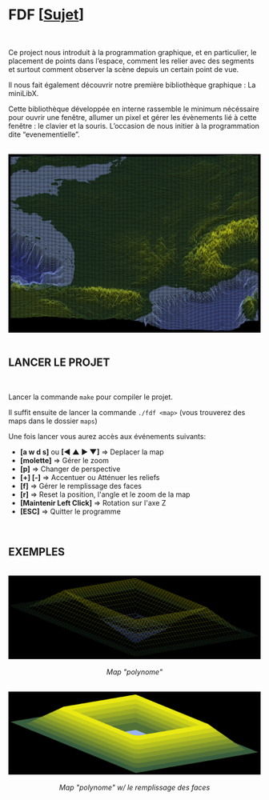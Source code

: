 # FDF [[Sujet](https://github.com/tvarnier/fdf/blob/master/subject.pdf)]

<br>

Ce project nous introduit à la programmation graphique, et en particulier, le placement de points dans l’espace, comment les relier avec des segments et surtout comment observer la scène depuis un certain point de vue.

Il nous fait également découvrir notre première bibliothèque graphique : La miniLibX.

Cette bibliothèque développée en interne rassemble le minimum nécéssaire pour ouvrir une fenêtre, allumer un pixel et gérer les évènements lié à cette fenêtre : le clavier et la souris.
L’occasion de nous initier à la programmation dite “evenementielle”.

<br>

<div>
  <img src="https://github.com/tvarnier/fdf/blob/master/img/france.png" align="middle">
</div>

<br>

## LANCER LE PROJET

<br>

Lancer la commande `make` pour compiler le projet.

Il suffit ensuite de lancer la commande `./fdf <map>` (vous trouverez des maps dans le dossier `maps`)

Une fois lancer vous aurez accès aux événements suivants:
 * **[a w d s]** ou **[◀ ▲ ▶ ▼]** => Deplacer la map
 * **[molette]** => Gérer le zoom
 * **[p]** => Changer de perspective
 * **[+] [-]** => Accentuer ou Atténuer les reliefs
 * **[f]** => Gérer le remplissage des faces
 * **[r]** => Reset la position, l'angle et le zoom de la map
 * **[Maintenir Left Click]** => Rotation sur l'axe Z
 * **[ESC]** => Quitter le programme

<br>

## EXEMPLES

<br>

<div>
  <img src="https://github.com/tvarnier/fdf/blob/master/img/pylone.png">
  <p align="center" font-size="x-small"><i>Map "polynome"</i></p>
</div>

<br>

<div>
  <img src="https://github.com/tvarnier/fdf/blob/master/img/pylone_filled.png">
  <p align="center" font-size="x-small"><i>Map "polynome" w/ le remplissage des faces</i></p>
</div>
